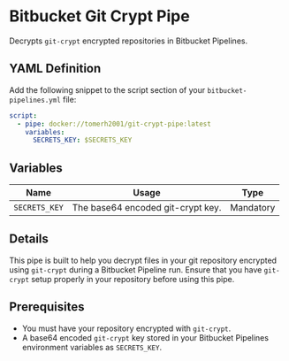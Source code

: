 # Bitbucket Git Crypt Pipe

Decrypts `git-crypt` encrypted repositories in Bitbucket Pipelines.

## YAML Definition

Add the following snippet to the script section of your `bitbucket-pipelines.yml` file:

```yaml
script:
  - pipe: docker://tomerh2001/git-crypt-pipe:latest
    variables:
      SECRETS_KEY: $SECRETS_KEY
```

## Variables

| Name         | Usage                                        | Type     |
|--------------|----------------------------------------------|----------|
| `SECRETS_KEY`| The base64 encoded git-crypt key.            | Mandatory|

## Details

This pipe is built to help you decrypt files in your git repository encrypted using `git-crypt` during a Bitbucket Pipeline run. Ensure that you have `git-crypt` setup properly in your repository before using this pipe.

## Prerequisites

- You must have your repository encrypted with `git-crypt`.
- A base64 encoded `git-crypt` key stored in your Bitbucket Pipelines environment variables as `SECRETS_KEY`.
